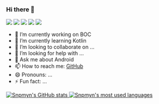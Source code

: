 ### Hi there 👋

<!--
**snpmyn/snpmyn** is a ✨ _special_ ✨ repository because its `README.md` (this file) appears on your GitHub profile.

Here are some ideas to get you started:
-->
<p align="left">
<img src="https://img.shields.io/badge/language-java-red.svg"/>  
<img src="https://img.shields.io/badge/language-kotlin-orange.svg"/>
<img src="https://img.shields.io/badge/language-dart-blue.svg"/>
<img src="https://img.shields.io/badge/license-Apache-blue"/>
<img src="https://img.shields.io/badge/Gmail-snpmyn@gmail.com-green"/>
</p>

- 🔭 I’m currently working on BOC
- 🌱 I’m currently learning Kotlin
- 👯 I’m looking to collaborate on ...
- 🤔 I’m looking for help with ...
- 💬 Ask me about Android
- 📫 How to reach me: <a href="https://github.com/snpmyn">GitHub</a>
- 😄 Pronouns: ...
- ⚡ Fun fact: ...

<!--
![snpmyn](https://github-readme-stats.vercel.app/api?username=snpmyn&count_private=true)
![Top Langs](https://github-readme-stats.vercel.app/api/top-langs/?username=snpmyn&layout=compact&hide=html)
-->

<a href="https://github.com/snpmyn?tab=repositories&q=&type=source">
<img alt="Snpmyn's GitHub stats" src="https://github-readme-stats.vercel.app/api?username=snpmyn&count_private=true&show_icons=true" />
</a>
<a href="https://github.com/snpmyn?tab=repositories&q=&type=source">
<img align="top" alt="Snpmyn's most used languages" src="https://github-readme-stats.vercel.app/api/top-langs/?username=snpmyn&layout=compact" />
</a>
<!--
<p align="center">
  <img src="https://user-images.githubusercontent.com/5679180/79618120-0daffb80-80be-11ea-819e-d2b0fa904d07.gif" width="27px">
  <br><br>
  <samp>
    :wave: Hi! I design for BOC.
    <br>My current work focuses on enabling all of y'all to
    <br><em>receive recognition</em> for the amazing things that
    <br>you do in your software communities :sparkles:
    <br><br><img src="https://i.imgur.com/kdKhgx6.gif" width="240px" align="center">
    <br><br>:coffee: Wanna chat? :point_right: @ me on <a href="https://github.com/snpmyn">GitHub</a>
  </samp>
</p>

<details>
  <summary><b>:telescope: 2022 goal</b></summary>
  I didn't complete my 2020 goal, but it was a crazy different year 😂 In 2021.
</details>

<details>
  <summary><b>:skull: 2021 goal</b></summary>
  I want to make a little application this year.
</details>
-->
